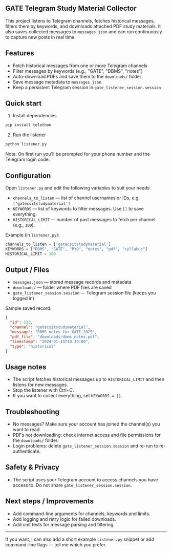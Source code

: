 ## GATE Telegram Study Material Collector

This project listens to Telegram channels, fetches historical messages, filters them by keywords, and downloads attached PDF study materials. It also saves collected messages to `messages.json` and can run continuously to capture new posts in real time.

## Features
- Fetch historical messages from one or more Telegram channels
- Filter messages by keywords (e.g., "GATE", "DBMS", "notes")
- Auto-download PDFs and save them to the `downloads/` folder
- Save message metadata to `messages.json`
- Keep a persistent Telegram session in `gate_listener_session.session`

## Quick start
1. Install dependencies

```powershell
pip install telethon
```

2. Run the listener

```powershell
python listener.py
```

Note: On first run you'll be prompted for your phone number and the Telegram login code.

## Configuration
Open `listener.py` and edit the following variables to suit your needs:

- `channels_to_listen` — list of channel usernames or IDs, e.g. `['gatecsitstudymaterial']`
- `KEYWORDS` — list of keywords to filter messages. Use `[]` to save everything.
- `HISTORICAL_LIMIT` — number of past messages to fetch per channel (e.g., `100`).

Example (in `listener.py`):

```python
channels_to_listen = ['gatecsitstudymaterial']
KEYWORDS = ["DBMS", "GATE", "PYQ", "notes", "pdf", "syllabus"]
HISTORICAL_LIMIT = 100
```

## Output / Files
- `messages.json` — stored message records and metadata
- `downloads/` — folder where PDF files are saved
- `gate_listener_session.session` — Telegram session file (keeps you logged in)

Sample saved record:

```json
{
  "id": 123,
  "channel": "gatecsitstudymaterial",
  "message": "DBMS notes for GATE 2025",
  "pdf_file": "downloads/dbms_notes.pdf",
  "timestamp": "2024-01-15T10:30:00",
  "type": "historical"
}
```

## Usage notes
- The script fetches historical messages up to `HISTORICAL_LIMIT` and then listens for new messages.
- Stop the listener with Ctrl+C.
- If you want to collect everything, set `KEYWORDS = []`.

## Troubleshooting
- No messages? Make sure your account has joined the channel(s) you want to read.
- PDFs not downloading: check internet access and file permissions for the `downloads/` folder.
- Login problems: delete `gate_listener_session.session` and re-run to re-authenticate.

## Safety & Privacy
- The script uses your Telegram account to access channels you have access to. Do not share `gate_listener_session.session`.

## Next steps / Improvements
- Add command-line arguments for channels, keywords and limits.
- Add logging and retry logic for failed downloads.
- Add unit tests for message parsing and filtering.

---

If you want, I can also add a short example `listener.py` snippet or add command-line flags — tell me which you prefer.